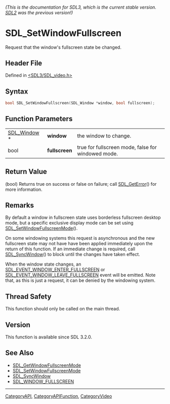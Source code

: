 ###### (This is the documentation for SDL3, which is the current stable version. [SDL2](https://wiki.libsdl.org/SDL2/) was the previous version!)
# SDL_SetWindowFullscreen

Request that the window's fullscreen state be changed.

## Header File

Defined in [<SDL3/SDL_video.h>](https://github.com/libsdl-org/SDL/blob/main/include/SDL3/SDL_video.h)

## Syntax

```c
bool SDL_SetWindowFullscreen(SDL_Window *window, bool fullscreen);
```

## Function Parameters

|                            |                |                                                    |
| -------------------------- | -------------- | -------------------------------------------------- |
| [SDL_Window](SDL_Window) * | **window**     | the window to change.                              |
| bool                       | **fullscreen** | true for fullscreen mode, false for windowed mode. |

## Return Value

(bool) Returns true on success or false on failure; call
[SDL_GetError](SDL_GetError)() for more information.

## Remarks

By default a window in fullscreen state uses borderless fullscreen desktop
mode, but a specific exclusive display mode can be set using
[SDL_SetWindowFullscreenMode](SDL_SetWindowFullscreenMode)().

On some windowing systems this request is asynchronous and the new
fullscreen state may not have have been applied immediately upon the return
of this function. If an immediate change is required, call
[SDL_SyncWindow](SDL_SyncWindow)() to block until the changes have taken
effect.

When the window state changes, an
[SDL_EVENT_WINDOW_ENTER_FULLSCREEN](SDL_EVENT_WINDOW_ENTER_FULLSCREEN) or
[SDL_EVENT_WINDOW_LEAVE_FULLSCREEN](SDL_EVENT_WINDOW_LEAVE_FULLSCREEN)
event will be emitted. Note that, as this is just a request, it can be
denied by the windowing system.

## Thread Safety

This function should only be called on the main thread.

## Version

This function is available since SDL 3.2.0.

## See Also

- [SDL_GetWindowFullscreenMode](SDL_GetWindowFullscreenMode)
- [SDL_SetWindowFullscreenMode](SDL_SetWindowFullscreenMode)
- [SDL_SyncWindow](SDL_SyncWindow)
- [SDL_WINDOW_FULLSCREEN](SDL_WINDOW_FULLSCREEN)

----
[CategoryAPI](CategoryAPI), [CategoryAPIFunction](CategoryAPIFunction), [CategoryVideo](CategoryVideo)

